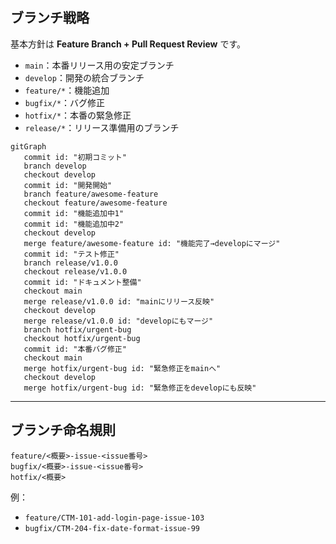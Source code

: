 ## ブランチ戦略

基本方針は **Feature Branch + Pull Request Review** です。

- `main`：本番リリース用の安定ブランチ
- `develop`：開発の統合ブランチ
- `feature/*`：機能追加
- `bugfix/*`：バグ修正
- `hotfix/*`：本番の緊急修正
- `release/*`：リリース準備用のブランチ

```mermaid
gitGraph
   commit id: "初期コミット"
   branch develop
   checkout develop
   commit id: "開発開始"
   branch feature/awesome-feature
   checkout feature/awesome-feature
   commit id: "機能追加中1"
   commit id: "機能追加中2"
   checkout develop
   merge feature/awesome-feature id: "機能完了→developにマージ"
   commit id: "テスト修正"
   branch release/v1.0.0
   checkout release/v1.0.0
   commit id: "ドキュメント整備"
   checkout main
   merge release/v1.0.0 id: "mainにリリース反映"
   checkout develop
   merge release/v1.0.0 id: "developにもマージ"
   branch hotfix/urgent-bug
   checkout hotfix/urgent-bug
   commit id: "本番バグ修正"
   checkout main
   merge hotfix/urgent-bug id: "緊急修正をmainへ"
   checkout develop
   merge hotfix/urgent-bug id: "緊急修正をdevelopにも反映"
```

---

## ブランチ命名規則


```
feature/<概要>-issue-<issue番号>
bugfix/<概要>-issue-<issue番号>
hotfix/<概要>
```

例：
- `feature/CTM-101-add-login-page-issue-103`
- `bugfix/CTM-204-fix-date-format-issue-99`

